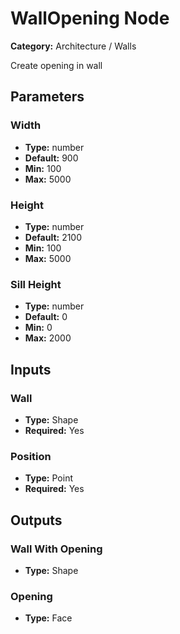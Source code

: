 
# WallOpening Node

**Category:** Architecture / Walls

Create opening in wall

## Parameters


### Width
- **Type:** number
- **Default:** 900
- **Min:** 100
- **Max:** 5000



### Height
- **Type:** number
- **Default:** 2100
- **Min:** 100
- **Max:** 5000



### Sill Height
- **Type:** number
- **Default:** 0
- **Min:** 0
- **Max:** 2000



## Inputs


### Wall
- **Type:** Shape
- **Required:** Yes



### Position
- **Type:** Point
- **Required:** Yes



## Outputs


### Wall With Opening
- **Type:** Shape



### Opening
- **Type:** Face




